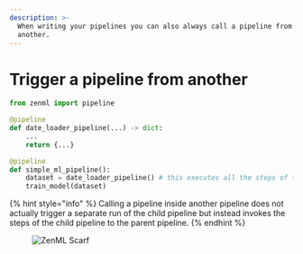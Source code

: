 ```yaml
---
description: >-
  When writing your pipelines you can also always call a pipeline from within
  another.
---
```


# Trigger a pipeline from another

```python
from zenml import pipeline

@pipeline
def date_loader_pipeline(...) -> dict:
    ...
    return {...}

@pipeline  
def simple_ml_pipeline():
    dataset = date_loader_pipeline() # this executes all the steps of this pipeline and gets the return value
    train_model(dataset)
```

{% hint style="info" %}
Calling a pipeline inside another pipeline does not actually trigger a separate run of the child pipeline but instead invokes the steps of the child pipeline to the parent pipeline.
{% endhint %}
<!-- For scarf -->
<figure><img alt="ZenML Scarf" referrerpolicy="no-referrer-when-downgrade" src="https://static.scarf.sh/a.png?x-pxid=f0b4f458-0a54-4fcd-aa95-d5ee424815bc" /></figure>


